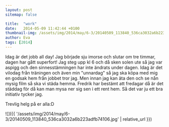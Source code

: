 ```yaml
---
layout: post
sitemap: false

title:  "work"
date:   2014-05-09 11:42:44 +0100
thumbnail-img: /assets/img/2014/may/6-3/20140509_113840_536ca3032a6b223adfb74106.jpg
author: Eva
tags: [2014]
---
```


Idag är det jobb all day! Jag började sju imorse och slutar om tre timmar, dagen har gått superfort! Jag steg upp kl 6 och då sken solen ute så jag var aspigg och den sinnesstämningen har inte ändrats under dagen. Idag är det vilodag från träningen och även min "unnardag" så jag ska köpa med mig en godsak hem från jobbet tror jag. Men innan jag kan äta den och se nån mysig film så ska vi städa hemma. Fredrik har bestämt att fredagar då är det städdag för då kan man mysa ner sig sen i ett rent hem. Så det var ju ett bra initiativ tycker jag. 

Trevlig helg på er alla:D

![]({{ '/assets/img/2014/may/6-3/20140509_113840_536ca3032a6b223adfb74106.jpg'  | relative_url }})

